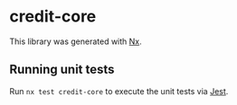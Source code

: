 # credit-core

This library was generated with [Nx](https://nx.dev).

## Running unit tests

Run `nx test credit-core` to execute the unit tests via [Jest](https://jestjs.io).
